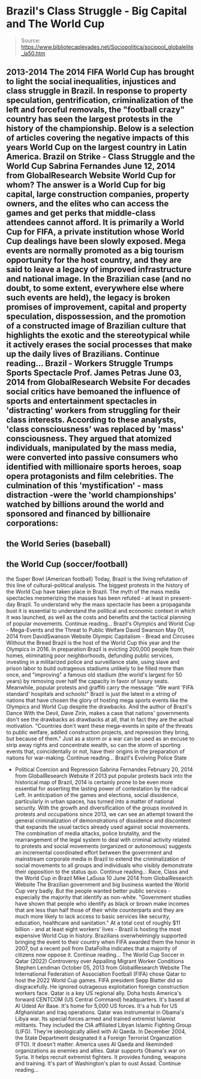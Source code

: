 # Brazil's Class Struggle - Big Capital and The World Cup

> Source: https://www.bibliotecapleyades.net/Sociopolitica/sociopol_globalelite_la50.htm

2013-2014
The 2014 FIFA World Cup
has brought to light the social inequalities,
injustices and class struggle in Brazil.
In response to property
speculation, gentrification, criminalization of the left
and forceful
removals, the "football crazy" country
has seen the largest protests in the
history of the championship.
Below is a selection of articles covering the
negative impacts
of this years World Cup on the largest country in Latin
America.
Brazil on Strike - Class Struggle and the World Cup
Sabrina Fernandes
June 12, 2014
from
GlobalResearch Website
World Cup for whom?
The answer is a World Cup for big capital, large
construction companies, property owners, and the elites who can access the
games and get perks that middle-class attendees cannot afford. It is
primarily a World Cup for FIFA, a private institution whose World Cup
dealings have been slowly exposed.
Mega events are normally promoted as a big tourism opportunity for the host
country, and they are said to leave a legacy of improved infrastructure and
national image.
In the Brazilian case (and no doubt, to some extent,
everywhere else where such events are held), the legacy is broken promises
of improvement, capital and property speculation, dispossession, and the
promotion of a constructed image of Brazilian culture that highlights the
exotic and the stereotypical while it actively erases the social processes
that make up the daily lives of Brazilians.
Continue reading...
Brazil - Workers
Struggle Trumps Sports Spectacle
Prof. James Petras
June 03, 2014
from
GlobalResearch Website
For decades social critics have bemoaned the influence of sports and
entertainment spectacles in 'distracting' workers from struggling for their
class interests.
According to these analysts, 'class consciousness' was
replaced by 'mass' consciousness. They argued that atomized individuals,
manipulated by the mass media, were converted into passive consumers who
identified with millionaire sports heroes, soap opera protagonists and film
celebrities.
The culmination of this 'mystification' - mass distraction
-were the 'world championships' watched by billions around the world and
sponsored and financed by billionaire corporations:
-
the World Series
(baseball)
-
the World Cup (soccer/football)
-
the Super Bowl (American football)
Today, Brazil is the living refutation of this line of cultural-political
analysis.
The biggest protests in the history of the World Cup have taken
place in Brazil. The myth of the mass media spectacles mesmerizing the
masses has been refuted - at least in present-day Brazil.
To understand why
the mass spectacle has been a propaganda bust it is essential to understand
the political and economic context in which it was launched, as well as the
costs and benefits and the tactical planning of popular movements.
Continue reading...
Brazil's Olympics and
World Cup - Mega-Events and the Threat to Public Welfare
David Swanson
May 01, 2014
from
DavidSwanson Website
Olympic Capitalism - Bread and Circuses Without the Bread
Brazil is the host of the World Cup this year and the Olympics in 2016.
In
preparation Brazil is evicting 200,000 people from their homes, eliminating
poor neighborhoods, defunding public services, investing in a militarized
police and surveillance state, using slave and prison labor to build
outrageous stadiums unlikely to be filled more than once, and "improving" a
famous old stadium (the world's largest for 50 years) by removing over half
the capacity in favor of luxury seats.
Meanwhile, popular protests and
graffiti carry the message:
"We want 'FIFA standard' hospitals and schools!"
Brazil is just the latest in a string of nations that have chosen the glory
of hosting mega sports events like the Olympics and World Cup despite the
drawbacks.
And the author of Brazil's Dance With the Devil,
Dave Zirin,
makes a case that nations' governments don't see the drawbacks as drawbacks
at all, that in fact they are the actual motivation.
"Countries don't want
these mega-events in spite of the threats to public welfare, addled
construction projects, and repression they bring, but because of them."
Just
as a storm or a war can be used as an excuse to strip away rights and
concentrate wealth, so can the storm of sporting events that, coincidentally
or not, have their origins in the preparation of nations for war-making.
Continue reading...
Brazil's Evolving Police State
- Political Coercion and Repression
Sabrina Fernandes
February 20, 2014
from
GlobalResearch Website
If 2013 put popular protests back into the historical map of Brazil, 2014 is
certainly prone to be even more essential for asserting the lasting power of
contestation by the radical Left.
In anticipation of the games and
elections, social dissidence, particularly in urban spaces, has turned into
a matter of national security.
With the growth and diversification of the groups involved in protests and
occupations since 2013, we can see an attempt toward the general
criminalization of demonstrations of dissidence and discontent that expands
the usual tactics already used against social movements.
The combination of
media attacks, police brutality, and the rearrangement of the legal system
to deal with criminal activity related to protests and social movements
(organized or autonomous) suggests an incremental coordinated effort between
the government and mainstream corporate media in Brazil to extend the
criminalization of social movements to all groups and individuals who
visibly demonstrate their opposition to the status quo.
Continue reading...
Race, Class and the World Cup in Brazil
Mike LaSusa
10 June 2014
from
GlobalResearch Website
The Brazilian government and big business wanted the World Cup very badly.
But the people wanted better public services - especially the majority that
identify as non-white.
"Government studies have shown that people who
identify as black or brown make incomes that are less than half those of
their white counterparts and they are much more likely to lack access to
basic services like security, education, healthcare and sanitation."
At a total cost of roughly $11 billion - and at least eight workers' lives -
Brazil is hosting the most expensive World Cup in history.
Brazilians
overwhelmingly supported bringing the event to their country when FIFA
awarded them the honor in 2007, but a recent poll from DataFolha indicates
that a majority of citizens now oppose it.
Continue reading...
The World Cup Soccer in Qatar (2022)
Controversy over Appalling Migrant Worker Conditions
Stephen Lendman
October 05, 2013
from
GlobalResearch Website
The International Federation of Association Football (FIFA) chose Qatar to
host the 2022 World Cup games.
FIFA president
Sepp Blatter did so
disgracefully. He ignored outrageous exploitation foreign construction
workers face.
Qatar is a key US regional ally.
Doha hosts America's forward
CENTCOM (US
Central Command) headquarters. It's based at Al Udeid Air Base.
It's home
for 5,000 US forces. It's a hub for US Afghanistan and Iraq operations.
Qatar was instrumental in Obama's Libya war. Its special forces armed and
trained extremist Islamist militants. They included the CIA affiliated
Libyan Islamic Fighting Group (LIFG). They're ideologically allied with Al
Qaeda.
In December 2004, the State Department designated it a Foreign Terrorist
Organization (FTO).
It doesn't matter. America uses Al Qaeda and likeminded
organizations as enemies and allies. Qatar supports Obama's war on Syria. It
helps recruit extremist fighters.
It provides funding, weapons and training.
It's part of Washington's plan to oust Assad.
Continue reading...
